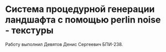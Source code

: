 # Система процедурной генерации ландшафта с помощью perlin noise - текстуры

Работу выполнил Девятов Денис Сергеевич БПИ-238.
